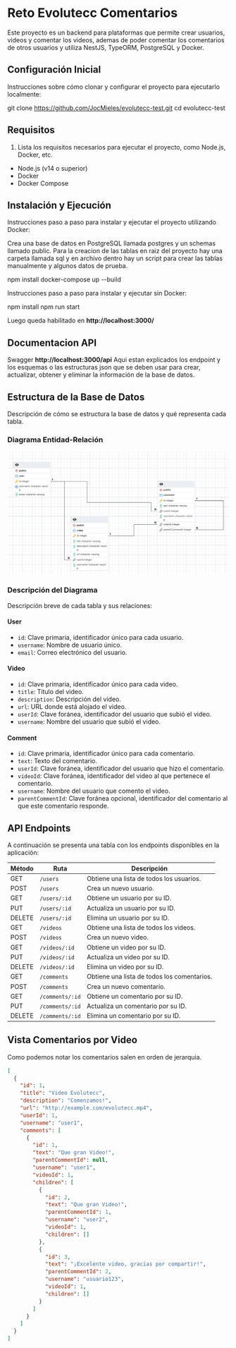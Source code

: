# Reto Evolutecc Comentarios

Este proyecto es un backend para plataformas que permite crear usuarios, videos y comentar los videos, ademas de poder comentar los comentarios de otros usuarios y utiliza NestJS, TypeORM, PostgreSQL y Docker.


## Configuración Inicial

Instrucciones sobre cómo clonar y configurar el proyecto para ejecutarlo localmente:

git clone https://github.com/JocMieles/evolutecc-test.git
cd evolutecc-test

## Requisitos

1. Lista los requisitos necesarios para ejecutar el proyecto, como Node.js, Docker, etc.

- Node.js (v14 o superior)
- Docker
- Docker Compose

## Instalación y Ejecución

Instrucciones paso a paso para instalar y ejecutar el proyecto utilizando Docker:

Crea una base de datos en PostgreSQL llamada postgres y un schemas llamado public. 
Para la creacion de las tablas en raiz del proyecto hay una carpeta llamada sql y en archivo dentro hay un script para crear las tablas manualmente y algunos datos de prueba.

npm install
docker-compose up --build

Instrucciones paso a paso para instalar y ejecutar sin Docker:

npm install
npm run start

Luego queda habilitado en **http://localhost:3000/**

## Documentacion API 

Swagger **http://localhost:3000/api**
Aqui estan explicados los endpoint y los esquemas o las estructuras json que se deben usar para crear, actualizar, obtener y eliminar la información de la base de datos.

## Estructura de la Base de Datos

Descripción de cómo se estructura la base de datos y qué representa cada tabla.

### Diagrama Entidad-Relación

![Diagrama Entidad-Relación](Diagrama%20Entidad-Relacion.png)

### Descripción del Diagrama

Descripción breve de cada tabla y sus relaciones:

#### User
- `id`: Clave primaria, identificador único para cada usuario.
- `username`: Nombre de usuario único.
- `email`: Correo electrónico del usuario.

#### Video
- `id`: Clave primaria, identificador único para cada video.
- `title`: Título del video.
- `description`: Descripción del video.
- `url`: URL donde está alojado el video.
- `userId`: Clave foránea, identificador del usuario que subió el video.
- `username`: Nombre del usuario que subió el video.

#### Comment
- `id`: Clave primaria, identificador único para cada comentario.
- `text`: Texto del comentario.
- `userId`: Clave foránea, identificador del usuario que hizo el comentario.
- `videoId`: Clave foránea, identificador del video al que pertenece el comentario.
- `username`: Nombre del usuario que comento el video.
- `parentCommentId`: Clave foránea opcional, identificador del comentario al que este comentario responde.

## API Endpoints

A continuación se presenta una tabla con los endpoints disponibles en la aplicación:

| Método | Ruta                    | Descripción                              |
|--------|-------------------------|------------------------------------------|
| GET    | `/users`                | Obtiene una lista de todos los usuarios. |
| POST   | `/users`                | Crea un nuevo usuario.                   |
| GET    | `/users/:id`            | Obtiene un usuario por su ID.            |
| PUT    | `/users/:id`            | Actualiza un usuario por su ID.          |
| DELETE | `/users/:id`            | Elimina un usuario por su ID.            |
| GET    | `/videos`               | Obtiene una lista de todos los videos.   |
| POST   | `/videos`               | Crea un nuevo video.                     |
| GET    | `/videos/:id`           | Obtiene un video por su ID.              |
| PUT    | `/videos/:id`           | Actualiza un video por su ID.            |
| DELETE | `/videos/:id`           | Elimina un video por su ID.              |
| GET    | `/comments`             | Obtiene una lista de todos los comentarios. |
| POST   | `/comments`             | Crea un nuevo comentario.               |
| GET    | `/comments/:id`         | Obtiene un comentario por su ID.        |
| PUT    | `/comments/:id`         | Actualiza un comentario por su ID.      |
| DELETE | `/comments/:id`         | Elimina un comentario por su ID.        |


## Vista Comentarios por Video

Como podemos notar los comentarios salen en orden de jerarquia.

```json
[
  {
    "id": 1,
    "title": "Video Evolutecc",
    "description": "Comenzamos!",
    "url": "http://example.com/evolutecc.mp4",
    "userId": 1,
    "username": "user1",
    "comments": [
      {
        "id": 1,
        "text": "Que gran Video!",
        "parentCommentId": null,
        "username": "user1",
        "videoId": 1,
        "children": [
          {
            "id": 2,
            "text": "Que gran Video!",
            "parentCommentId": 1,
            "username": "user2",
            "videoId": 1,
            "children": []
          },
          {
            "id": 3,
            "text": "¡Excelente video, gracias por compartir!",
            "parentCommentId": 2,
            "username": "usuario123",
            "videoId": 1,
            "children": []
          }
        ]
      }
    ]
  }
]
```
